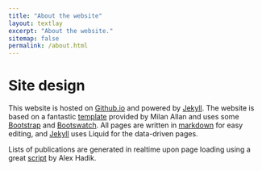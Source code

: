 ```yaml
---
title: "About the website"
layout: textlay
excerpt: "About the website."
sitemap: false
permalink: /about.html
---
```


# Site design

This website is hosted on [Github.io](github.io) and powered by [Jekyll](https://jekyllrb.com). The website is based on a fantastic [template](https://github.com/mpa139/allanlab) provided by Milan Allan and uses some [Bootstrap](http://www.getbootstrap.com) and [Bootswatch](http://www.bootswatch.com). All pages are written in [markdown](https://github.com/adam-p/markdown-here/wiki/Markdown-Cheatsheet) for easy editing, and [Jekyll](https://jekyllrb.com) uses Liquid for the data-driven pages.  

Lists of publications are generated in realtime upon page loading using a great [script](http://www.alexhadik.com/blog/2014/6/12/create-pubmed-citations-automatically-using-pubmed-api) by Alex Hadik.   
  
    
	




